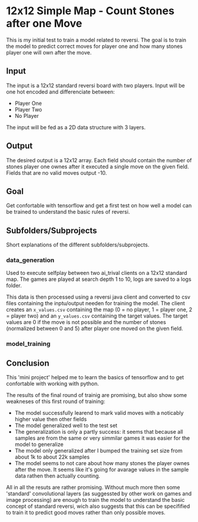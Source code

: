 # 12x12 Simple Map - Count Stones after one Move

This is my initial test to train a model related to reversi.
The goal is to train the model to predict correct moves for player one and how many stones
player one will own after the move.

## Input

The input is a 12x12 standard reversi board with two players.
Input will be one hot encoded and differenciate between:
- Player One
- Player Two
- No Player

The input will be fed as a 2D data structure with 3 layers.

## Output

The desired output is a 12x12 array. Each field should contain the
number of stones player one ownes after it executed a single move on
the given field.
Fields that are no valid moves output -10.

## Goal

Get confortable with tensorflow and get a first test on how well a model can
be trained to understand the basic rules of reversi.

## Subfolders/Subprojects

Short explanations of the different subfolders/subprojects.

### data_generation

Used to execute selfplay between two ai_trival clients on a 12x12 standard map.
The games are played at search depth 1 to 10, logs are saved to a logs folder.

This data is then processed using a reversi java client and converted to csv
files containing the inptu/output needen for training the model. The client
creates an `x_values.csv` containing the map (0 = no player, 1 = player one,
2 = player two) and an `y_values.csv` containing the target values.
The target values are 0 if the move is not possible and the number of stones
(normalized between 0 and 5) after player one moved on the given field.

### model_training

## Conclusion

This 'mini project' helped me to learn the basics of tensorflow and
to get confortable with working with python.

The results of the final round of trainig are promising, but also show
some weakneses of this first round of training:
- The model successfully learend to mark valid moves with a noticably higher value
then other fields
- The model generalized well to the test set
- The generalization is only a partly success: it seems that because all samples are from
the same or very simmilar games it was easier for the model to generalize
- The model only generalized after I bumped the training set size from about 1k to about 22k
samples
- The model seems to not care about how many stones the player ownes after the move.
It seems like it's going for avarage values in the sample data rathen then actually counting.

All in all the resuts are rather promising. Without much more then some 'standard' convolutional
layers (as suggessted by other work on games and image processing) are enough to train the
model to understand the basic concept of standard reversi, wich also suggests that this can
be specifified to train it to predict good moves rather than only possible moves.

